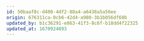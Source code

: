 ```yaml
---
id: 50baaf8c-d400-4df2-88a4-a6438a5a56ee
origin: 676311ca-0cb6-42d4-a980-3b1b056df60b
updated_by: b1c36291-e863-41f3-8c6f-b18dd4f22325
updated_at: 1670924893
---
```


